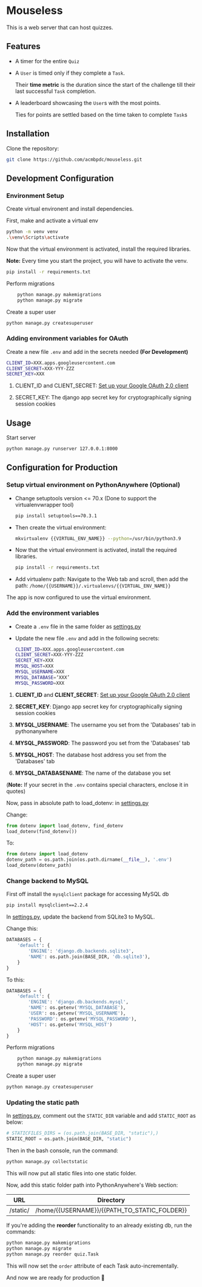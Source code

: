 # Mouseless

This is a web server that can host quizzes.

## Features

*   A timer for the entire `Quiz`
*   A `User` is timed only if they complete a `Task`.

    Their **time metric** is the duration since the start of the challenge till their last successful `Task` completion.
*   A leaderboard showcasing the `User`s with the most points.

    Ties for points are settled based on the time taken to complete `Task`s

## Installation
Clone the repository:
```bash
git clone https://github.com/acmbpdc/mouseless.git
``` 
## Development Configuration
### Environment Setup
Create virtual environent and install dependencies.

First, make and activate a virtual env
```bash
python -m venv venv
.\venv\Scripts\activate
```
Now that the virtual environment is activated, install the required libraries. 

**Note:** Every time you start the project, you will have to activate the venv.
```bash
pip install -r requirements.txt
```

Perform migrations
```bash
    python manage.py makemigrations
    python manage.py migrate
```
Create a super user

```bash
python manage.py createsuperuser
```

### Adding environment variables for OAuth
Create a new file ```.env``` and add in the secrets needed **(For Development)**

```bash
CLIENT_ID=XXX.apps.googleusercontent.com
CLIENT_SECRET=XXX-YYY-ZZZ
SECRET_KEY=XXX
```
1. CLIENT_ID and CLIENT_SECRET: [Set up your Google OAuth 2.0 client](https://support.google.com/cloud/answer/6158849?hl=en)

2. SECRET_KEY: The django app secret key for cryptographically signing session cookies

## Usage

Start server

```bash
python manage.py runserver 127.0.0.1:8000
```

## Configuration for Production

### Setup virtual environment on PythonAnywhere (Optional)

* Change setuptools version <= 70.x (Done to support the virtualenvwrapper tool)

    ```bash
    pip install setuptools==70.3.1
    ```
* Then create the virtual environment:
    ```bash
    mkvirtualenv {{VIRTUAL_ENV_NAME}} --python=/usr/bin/python3.9
    ```

* Now that the virtual environment is activated, install the required libraries.
    ```bash
    pip install -r requirements.txt
    ```

* Add virtualenv path: Navigate to the Web tab and scroll, then add the path:
`/home/{{USERNAME}}/.virtualenvs/{{VIRTUAL_ENV_NAME}}`

The app is now configured to use the virtual environment.

### Add the environment variables

* Create a `.env` file in the same folder as [settings.py](mouseless/settings.py)

* Update the new file ```.env``` and add in the following secrets:

    ```bash
    CLIENT_ID=XXX.apps.googleusercontent.com
    CLIENT_SECRET=XXX-YYY-ZZZ
    SECRET_KEY=XXX
    MYSQL_HOST=XXX
    MYSQL_USERNAME=XXX
    MYSQL_DATABASE=‘XXX’
    MYSQL_PASSWORD=XXX
    ```

1. **CLIENT_ID** and **CLIENT_SECRET**: [Set up your Google OAuth 2.0 client](https://support.google.com/cloud/answer/6158849?hl=en)

2. **SECRET_KEY**: Django app secret key for cryptographically signing session cookies

3. **MYSQL_USERNAME**: The username you set from the 'Databases' tab in pythonanywhere

4. **MYSQL_PASSWORD**: The password you set from the 'Databases' tab

5. **MYSQL_HOST**: The database host address you set from the 'Databases' tab

6. **MYSQL_DATABASENAME**: The name of the database you set

(**Note:** If your secret in the `.env` contains special characters, enclose it in quotes)

Now, pass in absolute path to load_dotenv: in [settings.py](mouseless/settings.py) 

Change:
```python
from dotenv import load_dotenv, find_dotenv
load_dotenv(find_dotenv())
```
To:
```python
from dotenv import load_dotenv
dotenv_path = os.path.join(os.path.dirname(__file__), '.env')
load_dotenv(dotenv_path)
```

### Change backend to MySQL

First off install the `mysqlclient` package for accessing MySQL db

```bash
pip install mysqlclient==2.2.4
```

In [settings.py](mouseless/settings.py), update the backend from SQLite3 to MySQL.

Change this:

```python
DATABASES = {
    'default': {
        'ENGINE': 'django.db.backends.sqlite3',
        'NAME': os.path.join(BASE_DIR, 'db.sqlite3'),
    }
}
```
To this:
```python
DATABASES = {
    'default': {
        'ENGINE': 'django.db.backends.mysql',
        'NAME': os.getenv('MYSQL_DATABASE'),
        'USER': os.getenv('MYSQL_USERNAME'),
        'PASSWORD': os.getenv('MYSQL_PASSWORD'),
        'HOST': os.getenv('MYSQL_HOST')
    }
}
```

Perform migrations
```bash
    python manage.py makemigrations
    python manage.py migrate
```
Create a super user
```bash
python manage.py createsuperuser
```

### Updating the static path

In [settings.py](mouseless/settings.py), comment out the `STATIC_DIR` variable and add `STATIC_ROOT` as below:
```python
# STATICFILES_DIRS = (os.path.join(BASE_DIR, "static"),)
STATIC_ROOT = os.path.join(BASE_DIR, "static")
```
Then in the bash console, run the command:
```bash
python manage.py collectstatic
```
This will now put all static files into one static folder.

Now, add this static folder path into PythonAnywhere's Web section:

| URL   | Directory |
| -------- | ------- |
| /static/  | /home/{{USERNAME}}/{{PATH_TO_STATIC_FOLDER}} |

If you're adding the **reorder** functionality to an already existing db, run the commands:
```bash
python manage.py makemigrations
python manage.py migrate
python manage.py reorder quiz.Task
```
This will now set the `order` attribute of each Task auto-incrementally.

And now we are ready for production 🚀
